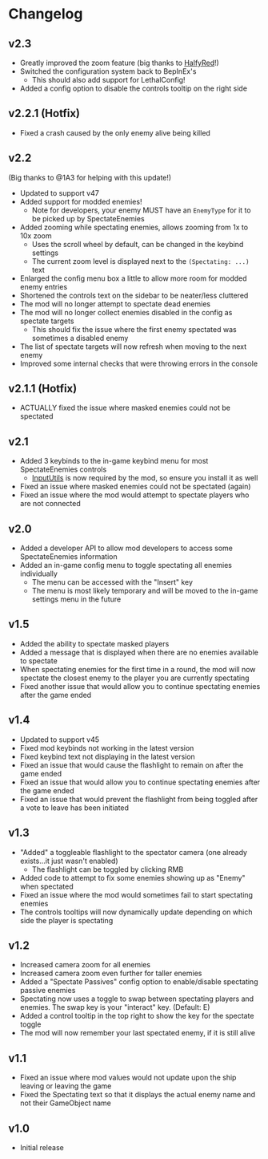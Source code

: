 # Changelog

## v2.3
- Greatly improved the zoom feature (big thanks to [HalfyRed](https://github.com/Xenation/SpectateEnemiesFix/)!)
- Switched the configuration system back to BepInEx's
   - This should also add support for LethalConfig!
- Added a config option to disable the controls tooltip on the right side

## v2.2.1 (Hotfix)
- Fixed a crash caused by the only enemy alive being killed

## v2.2
(Big thanks to @1A3 for helping with this update!)
- Updated to support v47
- Added support for modded enemies!
   - Note for developers, your enemy MUST have an `EnemyType` for it to be picked up by SpectateEnemies
- Added zooming while spectating enemies, allows zooming from 1x to 10x zoom
   - Uses the scroll wheel by default, can be changed in the keybind settings
   - The current zoom level is displayed next to the `(Spectating: ...)` text
- Enlarged the config menu box a little to allow more room for modded enemy entries
- Shortened the controls text on the sidebar to be neater/less cluttered
- The mod will no longer attempt to spectate dead enemies
- The mod will no longer collect enemies disabled in the config as spectate targets
   - This should fix the issue where the first enemy spectated was sometimes a disabled enemy
- The list of spectate targets will now refresh when moving to the next enemy
- Improved some internal checks that were throwing errors in the console

## v2.1.1 (Hotfix)
- ACTUALLY fixed the issue where masked enemies could not be spectated

## v2.1
- Added 3 keybinds to the in-game keybind menu for most SpectateEnemies controls
   - [InputUtils](https://thunderstore.io/c/lethal-company/p/Rune580/LethalCompany_InputUtils/) is now required by the mod, so ensure you install it as well
- Fixed an issue where masked enemies could not be spectated (again)
- Fixed an issue where the mod would attempt to spectate players who are not connected

## v2.0
- Added a developer API to allow mod developers to access some SpectateEnemies information
- Added an in-game config menu to toggle spectating all enemies individually
   - The menu can be accessed with the "Insert" key
   - The menu is most likely temporary and will be moved to the in-game settings menu in the future

## v1.5
- Added the ability to spectate masked players
- Added a message that is displayed when there are no enemies available to spectate
- When spectating enemies for the first time in a round, the mod will now spectate the closest enemy to the player you are currently spectating
- Fixed another issue that would allow you to continue spectating enemies after the game ended

## v1.4
- Updated to support v45
- Fixed mod keybinds not working in the latest version
- Fixed keybind text not displaying in the latest version
- Fixed an issue that would cause the flashlight to remain on after the game ended
- Fixed an issue that would allow you to continue spectating enemies after the game ended
- Fixed an issue that would prevent the flashlight from being toggled after a vote to leave has been initiated

## v1.3
- "Added" a toggleable flashlight to the spectator camera (one already exists...it just wasn't enabled)
   - The flashlight can be toggled by clicking RMB
- Added code to attempt to fix some enemies showing up as "Enemy" when spectated
- Fixed an issue where the mod would sometimes fail to start spectating enemies
- The controls tooltips will now dynamically update depending on which side the player is spectating

## v1.2
- Increased camera zoom for all enemies
- Increased camera zoom even further for taller enemies
- Added a "Spectate Passives" config option to enable/disable spectating passive enemies
- Spectating now uses a toggle to swap between spectating players and enemies. The swap key is your "interact" key. (Default: E)
- Added a control tooltip in the top right to show the key for the spectate toggle
- The mod will now remember your last spectated enemy, if it is still alive

## v1.1
- Fixed an issue where mod values would not update upon the ship leaving or leaving the game
- Fixed the Spectating text so that it displays the actual enemy name and not their GameObject name

## v1.0
- Initial release